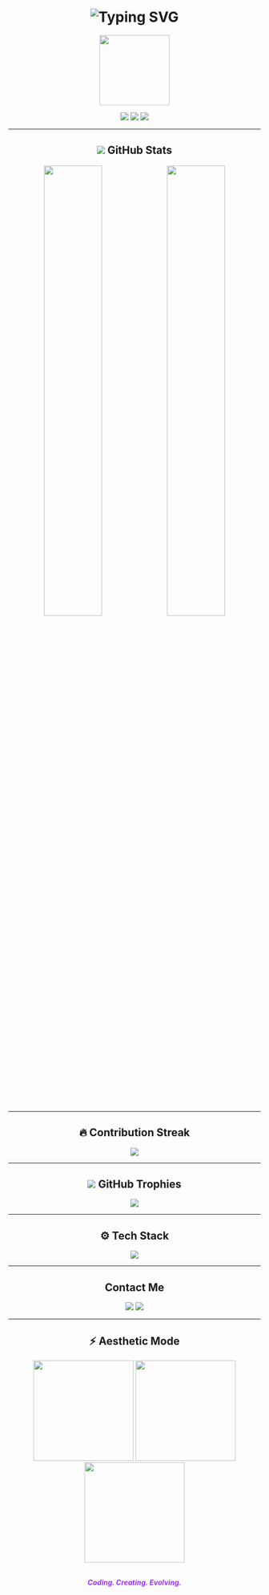 <h1 align="center">
  <img src="https://readme-typing-svg.demolab.com?font=Fira+Code&weight=700&pause=1000&color=9B30FF&center=true&vCenter=true&width=435&lines=Hi+I'm+QAiDx93;Welcome+to+my+Dark+Zone!" alt="Typing SVG" />
</h1>

<p align="center">
  <img src="https://cdn.discordapp.com/attachments/1196559809881841675/1370556748922097724/3ba62930e8aef88b64ea9e7a18e1ec54.jpg?ex=681fedf0&is=681e9c70&hm=dea9eda12c1ca7afb456d3d1e27be29d4ee2fb0c980df2ecccec3965f4fbfc10&" width="140" />
</p>

<p align="center">
  <img src="https://komarev.com/ghpvc/?username=QAiDx93&label=Profile+Views&color=7B68EE&style=for-the-badge" />
  <img src="https://img.shields.io/github/followers/QAiDx93?label=Followers&style=for-the-badge&color=7B68EE" />
  <img src="https://img.shields.io/github/stars/QAiDx93?label=Stars&style=for-the-badge&color=7B68EE" />
</p>

---

<h2 align="center"> <img src="https://cdn.discordapp.com/emojis/1370559713372012595.gif?v=1&size=48&quality=lossless "/> GitHub Stats</h2>

<p align="center">
  <img src="https://github-readme-stats.vercel.app/api?username=QAiDx93&show_icons=true&theme=tokyonight&hide_border=true" width="48%" />
  <img src="https://github-readme-stats.vercel.app/api/top-langs/?username=QAiDx93&layout=compact&theme=tokyonight&hide_border=true" width="48%" />
</p>

---

<h2 align="center">🔥 Contribution Streak</h2>

<p align="center">
  <img src="https://github-readme-streak-stats.herokuapp.com?user=QAiDx93&theme=tokyonight&hide_border=true" />
</p>

---

<h2 align="center"> <img src="https://cdn.discordapp.com/emojis/1296441816362651681.gif?v=1&size=48&quality=lossless "/> GitHub Trophies</h2>

<p align="center">
  <img src="https://github-profile-trophy.vercel.app/?username=QAiDx93&theme=darkhub&no-frame=true&column=6&title=Stars,Followers,Commits,Repositories,PullRequest,Issues" />
</p>

---

<h2 align="center">⚙️ Tech Stack</h2>

<p align="center">
  <img src="https://skillicons.dev/icons?i=js,ts,nodejs,py,express,mongodb,html,css,discord,github,git" />
</p>

---

<h2 align="center"> Contact Me</h2>

<p align="center">
  <a href="https://discord.com/users/1038589192839630849"><img src="https://img.shields.io/badge/Discord-5865F2?style=for-the-badge&logo=discord&logoColor=white"/></a>
  <a href="https://www.snapchat.com/add/xzanyarrrrrrrrr?share_id=p-sdXR-ksEo&locale=en-US"><img src="https://img.shields.io/badge/Snapchat-FFFC00?style=for-the-badge&logo=snapchat&logoColor=black"/></a>
</p>

---

<h2 align="center">⚡ Aesthetic Mode</h2>

<p align="center">
  <img src="https://media.giphy.com/media/B6odR6JZ9bGu0/giphy.gif" width="200" />
  <img src="https://media.giphy.com/media/L1R1tvI9svkIWwpVYr/giphy.gif" width="200" />
  <img src="https://media.giphy.com/media/IbWcCMZ8f5IAI/giphy.gif" width="200" />
</p>

<p align="center">
  <br><i><strong style="color:#9B30FF;">Coding. Creating. Evolving.</strong></i>
</p>
